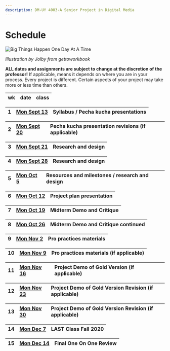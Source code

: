 ```yaml
---
description: DM-UY 4003-A Senior Project in Digital Media
---
```


# Schedule

![Big Things Happen One Day At A Time](http://teaching.polishedsolid.com/images/gettoworkbook_big_things.png)

_Illustration by Jolby from gettoworkbook_

**ALL dates and assignments are subject to change at the discretion of the professor!** If applicable, means it depends on where you are in your process. Every project is different. Certain aspects of your project may take more or less time than others.

| wk | date | class |
| :--- | :--- | :--- |


| 1 | [Mon Sept 13](week1_detail.md) | Syllabus / Pecha kucha presentations |
| :--- | :--- | :--- |


| 2 | [Mon Sept 20](week2_detail.md) | Pecha kucha presentation revisions \(if applicable\) |
| :--- | :--- | :--- |


| 3 | [Mon Sept 21](week3_detail.md) | Research and design |
| :--- | :--- | :--- |


| 4 | [Mon Sept 28](week4_detail.md) | Research and design |
| :--- | :--- | :--- |


| 5 | [Mon Oct 5](week5_detail.md) | Resources and milestones / research and design |
| :--- | :--- | :--- |


| 6 | [Mon Oct 12](week6_detail.md) | Project plan presentation |
| :--- | :--- | :--- |


| 7 | [Mon Oct 19](week7_detail.md) | **Midterm Demo and Critique** |
| :--- | :--- | :--- |


| 8 | [Mon Oct 26](week8_detail.md) | **Midterm Demo and Critique continued** |
| :--- | :--- | :--- |


| 9 | [Mon Nov 2](week9_detail.md) | Pro practices materials |
| :--- | :--- | :--- |


| 10 | [Mon Nov 9](week10_detail.md) | Pro practices materials \(if applicable\) |
| :--- | :--- | :--- |


| 11 | [Mon Nov 16](week11_detail.md) | Project Demo of Gold Version \(if applicable\) |
| :--- | :--- | :--- |


| 12 | [Mon Nov 23](week12_detail.md) | Project Demo of Gold Version Revision \(if applicable\) |
| :--- | :--- | :--- |


| 13 | [Mon Nov 30](week13_detail.md) | Project Demo of Gold Version Revision \(if applicable\) |
| :--- | :--- | :--- |


| 14 | [Mon Dec 7](week14_detail.md) | **LAST Class Fall 2020** |
| :--- | :--- | :--- |


| 15 | [Mon Dec 14](https://github.com/IDMNYU/SeniorProject_Fall2021_Katsivelos/tree/8b5c0e663d5f79b1ccd007ea6c6d72a1a388f24e/schedule/week15_detail.md) | **Final One On One Review** |
| :--- | :--- | :--- |


